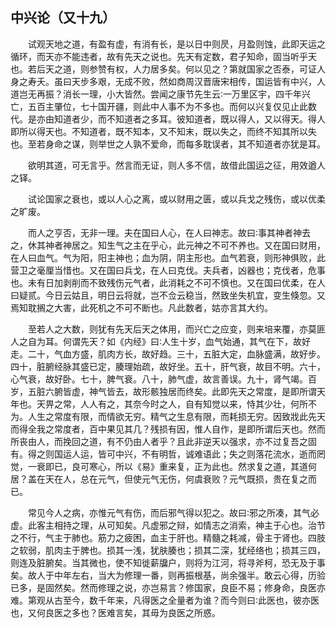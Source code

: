 ## 中兴论（又十九）


&emsp;&emsp;试观天地之道，有盈有虚，有消有长，是以日中则昃，月盈则蚀，此即天运之循环，而天亦不能违者，故有先天之说也。先天有定数，君子知命，固当听乎天也。若后天之道，则参赞有权，人力居多矣。何以见之？第就国家之否泰，可证人身之寿夭。虽曰天步多艰，无成不败，然如商周汉晋唐宋相传，国运皆有中兴，人道岂无再振？消长一理，小大皆然。尝闻之康节先生云∶一万里区宇，四千年兴亡，五百主肇位，七十国开疆，则此中人事不为不多也。而何以兴复仅见止此数代。是亦由知道者少，而不知道者之多耳。彼知道者，既以得人，又以得天。得人即所以得天也。不知道者，既不知本，又不知末，既以失之，而终不知其所以失也。至若身命之谋，则举世之人孰不爱命，而每多耽误者，其不知道者亦犹是耳。

&emsp;&emsp;欲明其道，可无言乎。然言而无证，则人多不信，故借此国运之征，用效遒人之铎。

&emsp;&emsp;试论国家之衰也，或以人心之离，或以财用之匮，或以兵戈之残伤，或以优柔之旷废。

&emsp;&emsp;而人之亨否，无非一理。夫在国曰人心，在人曰神志。故曰∶事其神者神去之，休其神者神居之。知生气之主在乎心，此元神之不可不养也。又在国曰财用，在人曰血气。气为阳，阳主神也；血为阴，阴主形也。血气若衰，则形神俱败，此营卫之毫厘当惜也。又在国曰兵戈，在人曰克伐。夫兵者，凶器也；克伐者，危事也。未有日加剥削而不致残伤元气者，此消耗之不可不慎也。又在国曰优柔，在人曰疑贰。今日云姑且，明日云将就，岂不佥云稳当，然致坐失机宜，变生倏忽。又焉知耽搁之大害，此死机之不可不断也。凡此数者，姑亦言其大约。

&emsp;&emsp;至若人之大数，则犹有先天后天之体用，而兴亡之应变，则来培来覆，亦莫匪人之自为耳。何谓先天？如《内经》曰∶人生十岁，血气始通，其气在下，故好走。二十，气血方盛，肌肉方长，故好趋。三十，五脏大定，血脉盛满，故好步。四十，脏腑经脉其盛已定，腠理始疏，故好坐。五十，肝气衰，故目不明。六十，心气衰，故好卧。七十，脾气衰。八十，肺气虚，故言善误。九十，肾气竭。百岁，五脏六腑皆虚，神气皆去，故形骸独居而终矣。此即先天之常度，是即所谓天年也。天畀之常，人人有之，其奈今时之人，自有知觉以来，恃其少壮，何所不为。人生之常度有限，而情欲无穷。精气之生息有限，而耗损无穷。因致戕此先天而得全我之常度者，百中果见其几？残损有因，惟人自作，是即所谓后天也。然而所丧由人，而挽回之道，有不仍由人者乎？且此非逆天以强求，亦不过复吾之固有。得之则国运人运，皆可中兴，不有明哲，诚难语此；失之则落花流水，逝而罔觉，一衰即已，良可寒心，所以《易》重来复，正为此也。然求复之道，其道何居？盖在天在人，总在元气，但使元气无伤，何虞衰败？元气既损，贵在复之而已。

&emsp;&emsp;常见今人之病，亦惟元气有伤，而后邪气得以犯之。故曰∶邪之所凑，其气必虚。此客主相持之理，从可知矣。凡虚邪之辩，如情志之消索，神主于心也。治节之不行，气主于肺也。筋力之疲困，血主于肝也。精髓之耗减，骨主于肾也。四肢之软弱，肌肉主于脾也。损其一浅，犹肤腠也；损其二深，犹经络也；损其三四，则连及脏腑矣。当其微也，使不知徙薪牖户，则将为江河，将寻斧柯，恐无及于事矣。故人于中年左右，当大为修理一番，则再振根基，尚余强半。敢云心得，历验已多，是固然矣。然而修理之说，亦岂易言？修国家，良臣不易；修身命，良医亦难。第观从古至今，数千年来，凡得医之全量者为谁？而今则曰∶此医也，彼亦医也，又何良医之多也？医难言矣，其毋为良医之所惑。

